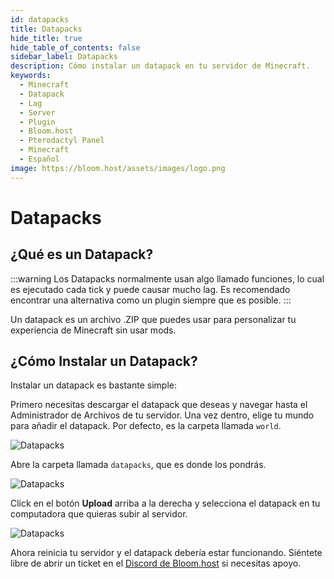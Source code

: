 ```yaml
---
id: datapacks
title: Datapacks
hide_title: true
hide_table_of_contents: false
sidebar_label: Datapacks
description: Cómo instalar un datapack en tu servidor de Minecraft.
keywords:
  - Minecraft
  - Datapack
  - Lag
  - Server
  - Plugin
  - Bloom.host
  - Pterodactyl Panel
  - Minecraft
  - Español
image: https://bloom.host/assets/images/logo.png
---
```

# Datapacks

## ¿Qué es un Datapack?
:::warning
Los Datapacks normalmente usan algo llamado funciones, lo cual es ejecutado cada tick y puede causar mucho lag. Es recomendado encontrar una alternativa como un plugin siempre que es posible.
:::

Un datapack es un archivo .ZIP que puedes usar para personalizar tu experiencia de Minecraft sin usar mods.

## ¿Cómo Instalar un Datapack?
Instalar un datapack es bastante simple:

Primero necesitas descargar el datapack que deseas y navegar hasta el Administrador de Archivos de tu servidor.
Una vez dentro, elige tu mundo para añadir el datapack. Por defecto, es la carpeta llamada `world`.

![Datapacks](../../../../img/datapacks/datapacks2.png)

Abre la carpeta llamada `datapacks`, que es donde los pondrás.

![Datapacks](../../../../img/datapacks/datapacks3.png)

Click en el botón **Upload** arriba a la derecha y selecciona el datapack en tu computadora que quieras subir al servidor.

![Datapacks](../../../../img/datapacks/datapacks4.png)

Ahora reinicia tu servidor y el datapack debería estar funcionando. Siéntete libre de abrir un ticket en el [Discord de Bloom.host](https://discord.gg/bloom) si necesitas apoyo.
